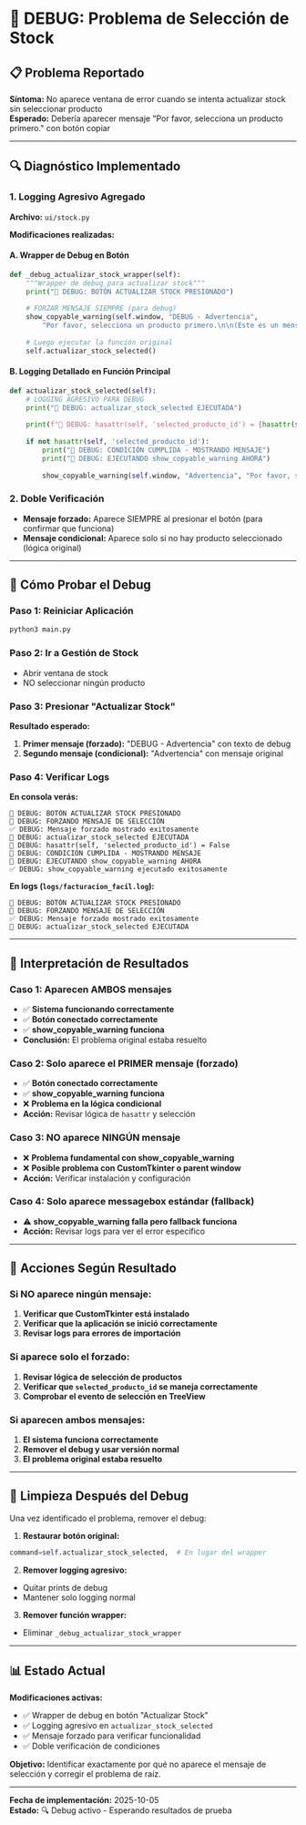 # 🔧 DEBUG: Problema de Selección de Stock

## 📋 **Problema Reportado**
**Síntoma:** No aparece ventana de error cuando se intenta actualizar stock sin seleccionar producto  
**Esperado:** Debería aparecer mensaje "Por favor, selecciona un producto primero." con botón copiar

---

## 🔍 **Diagnóstico Implementado**

### **1. Logging Agresivo Agregado**
**Archivo:** `ui/stock.py`

**Modificaciones realizadas:**

#### **A. Wrapper de Debug en Botón**
```python
def _debug_actualizar_stock_wrapper(self):
    """Wrapper de debug para actualizar stock"""
    print("🚨 DEBUG: BOTÓN ACTUALIZAR STOCK PRESIONADO")
    
    # FORZAR MENSAJE SIEMPRE (para debug)
    show_copyable_warning(self.window, "DEBUG - Advertencia", 
        "Por favor, selecciona un producto primero.\n\n(Este es un mensaje de debug forzado)")
    
    # Luego ejecutar la función original
    self.actualizar_stock_selected()
```

#### **B. Logging Detallado en Función Principal**
```python
def actualizar_stock_selected(self):
    # LOGGING AGRESIVO PARA DEBUG
    print("🚨 DEBUG: actualizar_stock_selected EJECUTADA")
    
    print(f"🚨 DEBUG: hasattr(self, 'selected_producto_id') = {hasattr(self, 'selected_producto_id')}")
    
    if not hasattr(self, 'selected_producto_id'):
        print("🚨 DEBUG: CONDICIÓN CUMPLIDA - MOSTRANDO MENSAJE")
        print("🚨 DEBUG: EJECUTANDO show_copyable_warning AHORA")
        
        show_copyable_warning(self.window, "Advertencia", "Por favor, selecciona un producto primero.")
```

### **2. Doble Verificación**
- **Mensaje forzado:** Aparece SIEMPRE al presionar el botón (para confirmar que funciona)
- **Mensaje condicional:** Aparece solo si no hay producto seleccionado (lógica original)

---

## 🧪 **Cómo Probar el Debug**

### **Paso 1: Reiniciar Aplicación**
```bash
python3 main.py
```

### **Paso 2: Ir a Gestión de Stock**
- Abrir ventana de stock
- NO seleccionar ningún producto

### **Paso 3: Presionar "Actualizar Stock"**
**Resultado esperado:**
1. **Primer mensaje (forzado):** "DEBUG - Advertencia" con texto de debug
2. **Segundo mensaje (condicional):** "Advertencia" con mensaje original

### **Paso 4: Verificar Logs**
**En consola verás:**
```
🚨 DEBUG: BOTÓN ACTUALIZAR STOCK PRESIONADO
🚨 DEBUG: FORZANDO MENSAJE DE SELECCIÓN
✅ DEBUG: Mensaje forzado mostrado exitosamente
🚨 DEBUG: actualizar_stock_selected EJECUTADA
🚨 DEBUG: hasattr(self, 'selected_producto_id') = False
🚨 DEBUG: CONDICIÓN CUMPLIDA - MOSTRANDO MENSAJE
🚨 DEBUG: EJECUTANDO show_copyable_warning AHORA
✅ DEBUG: show_copyable_warning ejecutado exitosamente
```

**En logs (`logs/facturacion_facil.log`):**
```
🚨 DEBUG: BOTÓN ACTUALIZAR STOCK PRESIONADO
🚨 DEBUG: FORZANDO MENSAJE DE SELECCIÓN
✅ DEBUG: Mensaje forzado mostrado exitosamente
🚨 DEBUG: actualizar_stock_selected EJECUTADA
```

---

## 🎯 **Interpretación de Resultados**

### **Caso 1: Aparecen AMBOS mensajes**
- ✅ **Sistema funcionando correctamente**
- ✅ **Botón conectado correctamente**
- ✅ **show_copyable_warning funciona**
- **Conclusión:** El problema original estaba resuelto

### **Caso 2: Solo aparece el PRIMER mensaje (forzado)**
- ✅ **Botón conectado correctamente**
- ✅ **show_copyable_warning funciona**
- ❌ **Problema en la lógica condicional**
- **Acción:** Revisar lógica de `hasattr` y selección

### **Caso 3: NO aparece NINGÚN mensaje**
- ❌ **Problema fundamental con show_copyable_warning**
- ❌ **Posible problema con CustomTkinter o parent window**
- **Acción:** Verificar instalación y configuración

### **Caso 4: Solo aparece messagebox estándar (fallback)**
- ⚠️  **show_copyable_warning falla pero fallback funciona**
- **Acción:** Revisar logs para ver el error específico

---

## 🔧 **Acciones Según Resultado**

### **Si NO aparece ningún mensaje:**
1. **Verificar que CustomTkinter está instalado**
2. **Verificar que la aplicación se inició correctamente**
3. **Revisar logs para errores de importación**

### **Si aparece solo el forzado:**
1. **Revisar lógica de selección de productos**
2. **Verificar que `selected_producto_id` se maneja correctamente**
3. **Comprobar el evento de selección en TreeView**

### **Si aparecen ambos mensajes:**
1. **El sistema funciona correctamente**
2. **Remover el debug y usar versión normal**
3. **El problema original estaba resuelto**

---

## 🧹 **Limpieza Después del Debug**

Una vez identificado el problema, remover el debug:

1. **Restaurar botón original:**
```python
command=self.actualizar_stock_selected,  # En lugar del wrapper
```

2. **Remover logging agresivo:**
- Quitar prints de debug
- Mantener solo logging normal

3. **Remover función wrapper:**
- Eliminar `_debug_actualizar_stock_wrapper`

---

## 📊 **Estado Actual**

**Modificaciones activas:**
- ✅ Wrapper de debug en botón "Actualizar Stock"
- ✅ Logging agresivo en `actualizar_stock_selected`
- ✅ Mensaje forzado para verificar funcionalidad
- ✅ Doble verificación de condiciones

**Objetivo:**
Identificar exactamente por qué no aparece el mensaje de selección y corregir el problema de raíz.

---

**Fecha de implementación:** 2025-10-05  
**Estado:** 🔍 Debug activo - Esperando resultados de prueba
